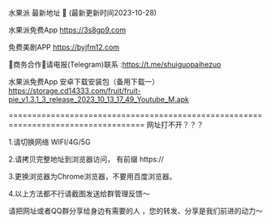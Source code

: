 水果派 最新地址 👋 (最新更新时间2023-10-28)

水果派免费App https://3s8gp9.com

免费美剧APP https://byjfm12.com

🤝商务合作🤝请电报(Telegram)联系 :https://t.me/shuiguopaihezuo

水果派免费App 安卓下载安装包（备用下载一）https://storage.cd14333.com/fruit/fruit-pie_v1.3.1_3_release_2023_10_13_17_49_Youtube_M.apk

===================================================================================
网址打不开？？？

1.请切换网络 WIFI/4G/5G 

2.请拷贝完整地址到浏览器访问， 有前缀 https://

3.更换浏览器为Chrome浏览器，不要用百度浏览器。

4.以上方法都不行请截图发送给群管理反馈～

请把网址或者QQ群分享给身边有需要的人 ，您的转发、分享是我们前进的动力～

<!---
Miracle0324/Miracle0324 is a ✨ special ✨ repository because its `README.md` (this file) appears on your GitHub profile.
You can click the Preview link to take a look at your changes.
--->
